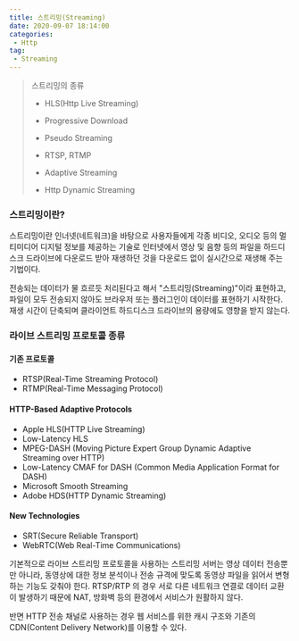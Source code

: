 ```yaml
---
title: 스트리밍(Streaming)
date: 2020-09-07 18:14:00
categories:
 - Http
tag:
 - Streaming
---
```


> 스트리밍의 종류
>
> - HLS(Http Live Streaming)
>
> - Progressive Download
> - Pseudo Streaming
> - RTSP, RTMP
> - Adaptive Streaming
> - Http Dynamic Streaming

### 스트리밍이란?

스트리밍이란 인너넷(네트워크)을 바탕으로 사용자들에게 각종 비디오, 오디오 등의 멀티미디어 디지털 정보를 제공하는 기술로 인터넷에서 영상 및 음향 등의 파일을 하드디스크 드라이브에 다운로드 받아 재생하던 것을 다운로드 없이 실시간으로 재생해 주는 기법이다.

전송되는 데이터가 물 흐르듯 처리된다고 해서 "스트리밍(Streaming)"이라 표현하고, 파일이 모두 전송되지 않아도 브라우저 또는 플러그인이 데이터를 표현하기 시작한다. 재생 시간이 단축되며 클라이언트 하드디스크 드라이브의 용량에도 영향을 받지 않는다.

### 라이브 스트리밍 프로토콜 종류

#### 기존 프로토콜

- RTSP(Real-Time Streaming Protocol)
- RTMP(Real-Time Messaging Protocol)

#### HTTP-Based Adaptive Protocols

- Apple HLS(HTTP Live Streaming)
- Low-Latency HLS
- MPEG-DASH (Moving Picture Expert Group Dynamic Adaptive Streaming over HTTP)
- Low-Latency CMAF for DASH (Common Media Application Format for DASH)
- Microsoft Smooth Streaming
- Adobe HDS(HTTP Dynamic Streaming)

#### New Technologies

- SRT(Secure Reliable Transport)
- WebRTC(Web Real-Time Communications)

기본적으로 라이브 스트리밍 프로토콜을 사용하는 스트리밍 서버는 영상 데이터 전송뿐만 아니라, 동영상에 대한 정보 분석이나 전송 규격에 맞도록 동영상 파일을 읽어서 변형하는 기능도 갖춰야 한다. RTSP/RTP 의 경우 서로 다른 네트워크 연결로 데이터 교환이 발생하기 때문에 NAT, 방화벽 등의 환경에서 서비스가 원활하지 않다.

반면 HTTP 전송 채널로 사용하는 경우 웹 서비스를 위한 캐시 구조와 기존의 CDN(Content Delivery Network)를 이용할 수 있다.

